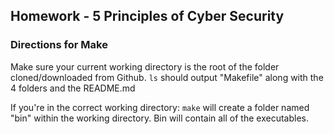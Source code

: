 ## Homework - 5 Principles of Cyber Security ##


### Directions for Make ###

Make sure your current working directory is the root of the folder cloned/downloaded from Github.
`ls` should output "Makefile" along with the 4 folders and the README.md

If you're in the correct working directory: `make` will create a folder named "bin" within the working directory.
Bin will contain all of the executables.